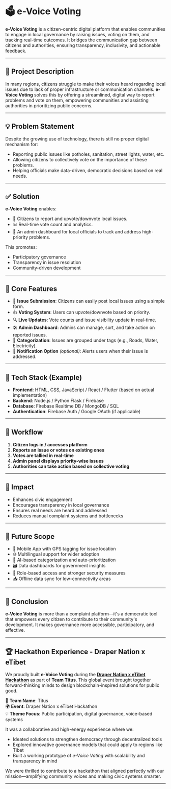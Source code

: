 
# 🗳️ e-Voice Voting

**e-Voice Voting** is a citizen-centric digital platform that enables communities to engage in local governance by raising issues, voting on them, and tracking real-time outcomes. It bridges the communication gap between citizens and authorities, ensuring transparency, inclusivity, and actionable feedback.

---

## 📌 Project Description

In many regions, citizens struggle to make their voices heard regarding local issues due to lack of proper infrastructure or communication channels. **e-Voice Voting** solves this by offering a streamlined, digital way to report problems and vote on them, empowering communities and assisting authorities in prioritizing public concerns.

---

## 💡 Problem Statement

Despite the growing use of technology, there is still no proper digital mechanism for:
- Reporting public issues like potholes, sanitation, street lights, water, etc.
- Allowing citizens to collectively vote on the importance of these problems.
- Helping officials make data-driven, democratic decisions based on real needs.

---

## ✅ Solution

**e-Voice Voting** enables:
- 📱 Citizens to report and upvote/downvote local issues.
- 📊 Real-time vote count and analytics.
- 🔐 An admin dashboard for local officials to track and address high-priority problems.

This promotes:
- Participatory governance  
- Transparency in issue resolution  
- Community-driven development

---

## 🚀 Core Features

- 📝 **Issue Submission**: Citizens can easily post local issues using a simple form.  
- 👍 **Voting System**: Users can upvote/downvote based on priority.  
- 🔍 **Live Updates**: Vote counts and issue visibility update in real-time.  
- 🛠️ **Admin Dashboard**: Admins can manage, sort, and take action on reported issues.  
- 📂 **Categorization**: Issues are grouped under tags (e.g., Roads, Water, Electricity).  
- 🔔 **Notification Option** *(optional)*: Alerts users when their issue is addressed.

---

## 🧰 Tech Stack (Example)

- **Frontend**: HTML, CSS, JavaScript / React / Flutter (based on actual implementation)  
- **Backend**: Node.js / Python Flask / Firebase  
- **Database**: Firebase Realtime DB / MongoDB / SQL  
- **Authentication**: Firebase Auth / Google OAuth (if applicable)

---

## 🔄 Workflow

1. **Citizen logs in / accesses platform**  
2. **Reports an issue or votes on existing ones**  
3. **Votes are tallied in real-time**  
4. **Admin panel displays priority-wise issues**  
5. **Authorities can take action based on collective voting**

---

## 🎯 Impact

- Enhances civic engagement  
- Encourages transparency in local governance  
- Ensures real needs are heard and addressed  
- Reduces manual complaint systems and bottlenecks

---

## 🔮 Future Scope

- 📲 Mobile App with GPS tagging for issue location  
- 🌐 Multilingual support for wider adoption  
- 🧠 AI-based categorization and auto-prioritization  
- 🗃️ Data dashboards for government insights  
- 🔐 Role-based access and stronger security measures  
- 📥 Offline data sync for low-connectivity areas

---

## 📎 Conclusion

**e-Voice Voting** is more than a complaint platform—it's a democratic tool that empowers every citizen to contribute to their community's development. It makes governance more accessible, participatory, and effective.

---

## 🏆 Hackathon Experience - Draper Nation x eTibet

We proudly built **e-Voice Voting** during the [**Draper Nation x eTibet Hackathon**](https://draper-nation.gitbook.io/etibet) as part of **Team Titus**. This global event brought together forward-thinking minds to design blockchain-inspired solutions for public good.

👥 **Team Name**: Titus  
🌍 **Event**: Draper Nation x eTibet Hackathon  
💡 **Theme Focus**: Public participation, digital governance, voice-based systems

It was a collaborative and high-energy experience where we:
- Ideated solutions to strengthen democracy through decentralized tools  
- Explored innovative governance models that could apply to regions like Tibet  
- Built a working prototype of *e-Voice Voting* with scalability and transparency in mind

We were thrilled to contribute to a hackathon that aligned perfectly with our mission—amplifying community voices and making civic systems smarter.

---
